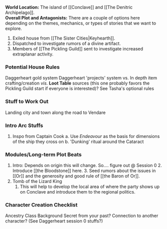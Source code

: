 **World Location:** The island of [[Conclave]] and [[The Denitric Archipelago]].  
**Overall Plot and Antagonists:** There are a couple of options here depending on the themes, mechanics, or types of stories that we want to explore. 
1. Exiled house from [[The Sister Cities|Keyhearth]]. 
2. Dispatched to investigate rumors of a divine artifact. 
3. Members of [[The Pickling Guild]] sent to investigate increased extraplanar activity.
### Potential House Rules
Daggerheart gold system
Daggerheart 'projects' system vs. In depth item crafting/creation *vis.* **Loot Table** sources (this one probably favors the Pickling Guild start if everyone is interested)?
See Tasha's optional rules

### Stuff to Work Out
Landing city and town along the road to Vendare

### Intro Arc Stuffs
1. Inspo from Captain Cook
   	a. Use *Endeavour* as the basis for dimensions of the ship they cross on
   	b. 'Dunking' ritual around the Cataract

### Modules/Long-term Plot Beats
1. Intro: Depends on origin this will change. So.... figure out @ Session 0
	2. Introduce [[the Bloodstone]] here.
	3. Seed rumors about the issues in [[Or]] and the generosity and good rule of [[the Baron of Or]]. 
2. Tomb of the Lizard King
	1. This will help to develop the local area of where the party shows up on Conclave and introduce them to the regional politics. 

### Character Creation Checklist
Ancestry
Class
Background
Secret from your past?
Connection to another character? (See Daggerheart session 0 stuffs?)
